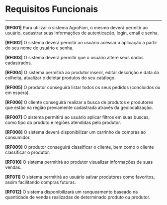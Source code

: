 # Requisitos Funcionais
---

**[RF001]** Para utilizar o sistema AgroFam, o mesmo deverá permitir ao usuário, cadastrar suas informações de autenticação, login, email e senha.

**[RF002]** O sistema deverá permitir ao usuário acessar a aplicação a partir do seu nome de usuário e senha.

**[RF003]** O sistema deverá permitir que o usuário altere seus dados cadastrados.

**[RF004]** O sistema permitirá ao produtor inserir, editar descrição e data da colheita, atualizar e deletar produtos do seu catálogo.

**[RF005]** O produtor conseguirá listar todos os seus pedidos (concluídos ou em espera).

**[RF006]** O cliente conseguirá realizar a busca de produtos e produtores que estão na região previamente cadastrada através da geolocalização.

**[RF007]** O sistema permitirá ao usuário aplicar filtros em suas buscas, como tipo do produto e regiões atendidas pelo produtor.

**[RF008]** O sistema deverá disponibilizar um carrinho de compras ao consumidor.

**[RF009]** O produtor conseguirá classificar o cliente, bem como o cliente classificar o produtor.

**[RF010]** O sistema permitirá ao produtor visualizar informações de suas vendas.

**[RF011]** O sistema permitirá ao usuário salvar produtores como favoritos, assim facilitando compras futuras.

**[RF012]** O sistema disponibilizará um ranqueamento baseado na quantidade de vendas realizadas de determinado produto ou produtor.
